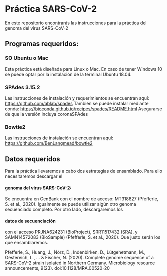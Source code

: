 # Práctica SARS-CoV-2
En este repositorio encontrarás las instrucciones para la práctica del genoma del virus SARS-CoV-2

## Programas requeridos:

### SO Ubuntu o Mac
Esta práctica está diseñada para Linux o Mac. 
En caso de tener Windows 10 se puede optar por la instalación de la terminal Ubuntu 18.04.
### SPAdes 3.15.2
Las instrucciones de instalación y requerimientos se encuentran aquí:
https://github.com/ablab/spades
También se puede instalar mediante conda:
https://bioconda.github.io/recipes/spades/README.html
Asegurarse de que la versión incluya coronaSPAdes
### Bowtie2
Las instrucciones de instalación se encuentran aquí:
https://github.com/BenLangmead/bowtie2

## Datos requeridos
Para la práctica llevaremos a cabo dos estrategias de ensamblado.
Para ello necesitaremos descargar el 
#### genoma del virus SARS-CoV-2:
Se encuentra en GenBank con el nombre de acceso: MT318827 (Pfefferle, S. et al., 2020). 
Igualmente se puede utilizar algún otro genoma secuenciado completo.
Por otro lado, descargaremos los 
#### datos de secuenciación 
con el acceso PRJNA624231 (BioProject), SRR11517432 (SRA), y SAMN14572083 (BioSample) (Pfefferle, S. et al., 2020).
Que justo serán los que ensamblaremos.


Pfefferle, S., Huang, J., Nörz, D., Indenbirken, D., Lütgehetmann, M., Oestereich, L., ... & Fischer, N. (2020). Complete genome sequence of a SARS-CoV-2 strain isolated in Northern Germany. Microbiology resource announcements, 9(23). doi:10.1128/MRA.00520-20
